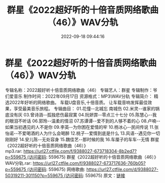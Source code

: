 ﻿---
title: 群星《2022超好听的十倍音质网络歌曲（46）》WAV分轨
date: 2022-09-18 09:44:16
categories: WAV车载音乐、镜像
tags: 华语中文
---
# 群星《2022超好听的十倍音质网络歌曲（46）》WAV分轨

专辑名称：2022超好听十倍音质网络歌曲（46）
专辑艺人：群星
专辑制作：爷们爱音乐
制作时间：2022年09月17日
资源格式：MP3\WAV分轨
专辑简介：
精选2022年好听的网络歌曲。
车载U盘音乐,十倍音质。
让车载音响发挥最佳效果，享受最美音乐旅程。
专辑曲目：
01.花僮--北城忘 南城伤
02.米灵--谁家的锅底没有灰
03.曾诗涵--孤独悲伤最寂寞
04.阮妍霏--零点三十七分
05.陈慧心--我的眼泪不听话
06.郭玲--温柔的情沼
07.苏谭谭--爱不到的人够不着的心
08.卢喃--如果当初遇见的人不是你
09.李英--为你困在爱情的牢
10.杨冰心--民间传说
11.张怡诺--不爱喝酒的人为什么会喝醉
12.桃子--爱情到底是什么
13.风语--遇见你一切刚刚好
14.安儿陈--无处容身
15.魏佳艺--那时候的我
16.车厘子的车车--无情
群星《2022超好听的十倍音质网络歌曲（46）》mp3.rar: https://url27.ctfile.com/f/9388027-673718304-8b2ed7?p=559675 (访问密码:
559675)
群星《2022超好听的十倍音质网络歌曲（46）》WAV分轨.rar: https://url27.ctfile.com/f/9388027-673717636-760b05?p=559675 (访问密码:
559675)
网络歌曲: https://url27.ctfile.com/d/9388027-50319211-301150?p=559675 (访问密码:
559675)
原文：[链接](https://blog.sina.com.cn/s/blog_1647c7e7601030zh0.html)